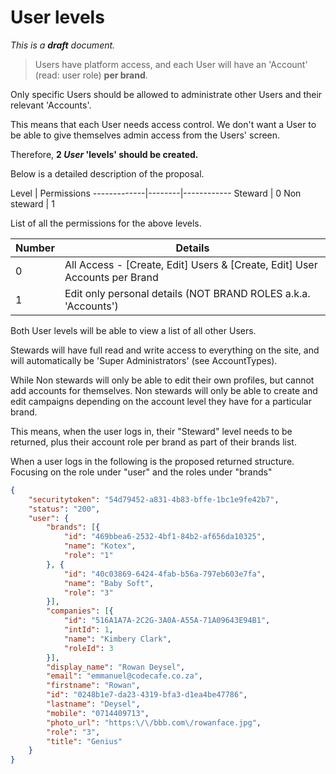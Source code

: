 # User levels

_This is a **draft** document._

> Users have platform access, and each User will have an 'Account' (read: user role) **per brand**.

Only specific Users should be allowed to administrate other Users and their relevant 'Accounts'.

This means that each User needs access control. We don't want a User to be able to give themselves admin access from the Users' screen.

Therefore, **2 _User_ 'levels' should be created.**

Below is a detailed description of the proposal.

Level | Permissions
-------------|--------|------------
Steward | 0
Non steward | 1

List of all the permissions for the above levels.

Number | Details
-------|--------
0 | All Access - [Create, Edit] Users & [Create, Edit] User Accounts per Brand
1 | Edit only personal details (NOT BRAND ROLES a.k.a. 'Accounts')

Both User levels will be able to view a list of all other Users.

Stewards will have full read and write access to everything on the site, and will automatically be 'Super Administrators' (see AccountTypes).


While Non stewards will only be able to edit their own profiles, but cannot add accounts for themselves.
Non stewards will only be able to create and edit campaigns depending on the account level they have for a particular brand.

This means, when the user logs in, their "Steward" level needs to be returned, plus their account role per brand as part of their brands list.

When a user logs in the following is the proposed returned structure.
Focusing on the role under "user" and the roles under "brands"

```json
{
	"securitytoken": "54d79452-a831-4b83-bffe-1bc1e9fe42b7",
	"status": "200",
	"user": {
		"brands": [{
			"id": "469bbea6-2532-4bf1-84b2-af656da10325",
			"name": "Kotex",
			"role": "1"
		}, {
			"id": "40c03869-6424-4fab-b56a-797eb603e7fa",
			"name": "Baby Soft",
			"role": "3"
		}],
		"companies": [{
			"id": "516A1A7A-2C2G-3A0A-A55A-71A09643E94B1",
			"intId": 1,
			"name": "Kimbery Clark",
			"roleId": 3
		}],
		"display_name": "Rowan Deysel",
		"email": "emmanuel@codecafe.co.za",
		"firstname": "Rowan",
		"id": "0248b1e7-da23-4319-bfa3-d1ea4be47786",
		"lastname": "Deysel",
		"mobile": "0714409713",
		"photo_url": "https:\/\/bbb.com\/rowanface.jpg",
		"role": "3",
		"title": "Genius"
	}
}
```
